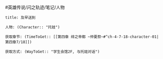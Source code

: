 #英雄传说/闪之轨迹/笔记/人物
```ad-note
title: 及早送到

人物: (Character:: "托娃")

获取章节: (TimeToGet:: [[第四章 绯之帝都 ~仲夏祭~#^ch-4-7-18-character-01|第四章7/18]])

获取方式: (WayToGet:: "学生会馆2F, 与托娃对话")

```
